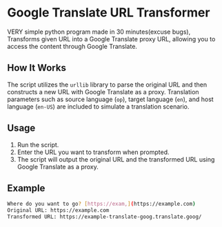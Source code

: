 # Google Translate URL Transformer

VERY simple python program made in 30 minutes(excuse bugs), Transforms given URL into a Google Translate proxy URL, allowing you to access the content through Google Translate.

## How It Works

The script utilizes the `urllib` library to parse the original URL and then constructs a new URL with Google Translate as a proxy. Translation parameters such as source language (`op`), target language (`en`), and host language (`en-US`) are included to simulate a translation scenario.

## Usage
1. Run the script.
2. Enter the URL you want to transform when prompted.
3. The script will output the original URL and the transformed URL using Google Translate as a proxy.

## Example
```bash python unblock.py
Where do you want to go? [https://exam,](https://example.com)
Original URL: https://example.com
Transformed URL: https://example-translate-goog.translate.goog/
